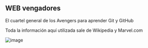 ## WEB vengadores

El cuartel general de los Avengers para aprender Git y GitHub

Toda la información aquí utilizada sale de Wikipedia y Marvel.com

![image](https://user-images.githubusercontent.com/70742653/115386558-dba60d80-a1d9-11eb-8e82-b56556302d68.png "Los vengadores")
